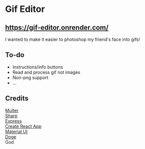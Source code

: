 # Gif Editor

## https://gif-editor.onrender.com/

I wanted to make it easier to photoshop my friend's face into gifs!

## To-do

- Instructions/info buttons
- Read and process gif not images
- Non-png support
- ...

## Credits

[Multer](https://github.com/expressjs/multer)  
[Sharp](https://sharp.pixelplumbing.com/)  
[Express](https://expressjs.com/)  
[Create React App](https://github.com/facebook/create-react-app)  
[Material UI](https://mui.com/)  
[Doge](https://i.imgur.com/AOVMsp7b.jpg)  
God